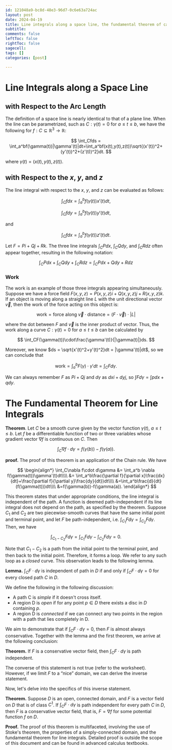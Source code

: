 ```yaml
---
id: 121048a9-bc8d-48e3-96d7-0c6e63a724ac
layout: post
date: 2024-04-19
title: Line integrals along a space line, the fundamental theorem of calculus, and Green’s theorem
subtitle: 
comments: false
leftToc: false
rightToc: false
sagecell: 
tags: []
categories: [post]

---
```


# Line Integrals along a Space Line


## with Respect to the Arc Length


The definition of a space line is nearly identical to that of a plane line. When the line can be parametrized, such as $C:\gamma(t)=0$ for $a\leq t\leq b$, we have the following for $f:C\subseteq\mathbb{R}^3\to\mathbb{R}$:


$$
\int_Cfds = \int_a^bf(\gamma(t))|\gamma'(t)|dt=\int_a^bf(x(t),y(t),z(t))\sqrt{(x'(t))^2+(y'(t))^2+(z'(t))^2}dt.
$$


where $\gamma(t)=(x(t),y(t),z(t))$.


## with Respect to the $x$, $y$, and $z$


The line integral with respect to the $x$, $y$, and $z$ can be evaluated as follows:


$$
\int_Cfdx=\int_a^b f(\gamma(t))x'(t)dt,
$$


$$
\int_Cfdy=\int_a^b f(\gamma(t))y'(t)dt,
$$


and


$$
\int_Cfdx=\int_a^b f(\gamma(t))z'(t)dt.
$$


Let $F=Pi+Qj+Rk$. The three line integrals $\int_CPdx$, $\int_CQdy$, and $\int_CRdz$ often appear together, resulting in the following notation:


$$
\int_CPdx+\int_CQdy+\int_CRdz = \int_CPdx+Qdy+Rdz
$$


### Work


The work is an example of those three integrals appearing simultaneously. Suppose we have a force field $F(x,y,z)=P(x,y,z)i+Q(x,y,z)j+R(x,y,z)k$. If an object is moving along a straight line $L$ with the unit directional vector $\vec{v}$, then the work of the force acting on this object is:


$$
\text{work}=\text{force along }\vec{v}\cdot\text{distance}=(F\cdot \vec{v})\cdot|L|
$$


where the dot between $F$ and $\vec{v}$ is the inner product of vector. Thus, the work along a curve $C:\gamma(t)=0$ for $a\leq t\leq b$ can be calculated by


 


$$
\int_CF(\gamma(t))\cdot\frac{\gamma'(t)}{|\gamma(t)|}ds.
$$


Moreover, we know $ds = \sqrt{x'(t)^2+y'(t)^2}dt = |\gamma'(t)|dt$, so we can conclude that


$$
\text{work}=\int_a^b F(\gamma)\cdot \gamma'dt = \int_C Fd\gamma.
$$


We can always remember $F$ as $Pi+Qj$ and $d\gamma$ as $dx i +dyj$, so $\int Fd\gamma=\int pdx+qdy$.


# The Fundamental Theorem for Line Integrals


**Theorem**. Let $C$ be a smooth curve given by the vector function $\gamma(t)$, $a\leq t\leq b$. Let $f$ be a differentiable function of two or three variables whose gradient vector $\nabla f$ is continuous on $C$. Then


$$
\int_C\nabla f\cdot d\gamma= f(\gamma(b))-f(\gamma(a)).
$$


**proof.** The proof of this theorem is an application of the Chain rule. We have


$$
\begin{align*}
\int_C\nabla f\cdot d\gamma &= \int_a^b \nabla f(\gamma(t))\gamma'(t)dt\\\\
&= \int_a^b\frac{\partial f}{\partial x}\frac{dx}{dt}+\frac{\partial f}{\partial y}\frac{dy}{dt})dt\\\\
&=\int_a^b\frac{d}{dt}(f(\gamma(t)))dt\\\\
&=f(\gamma(b))-f(\gamma(a)).
\end{align*}
$$


This theorem states that under appropriate conditions, the line integral is independent of the path. A function is deemed path-independent if its line integral does not depend on the path, as specified by the theorem. Suppose $C_1$ and $C_2$ are two piecewise-smooth curves that have the same initial point and terminal point, and let $F$ be path-independent, i.e. $\int_{C_1}Fd\gamma =\int_{C_2}Fd\gamma$. Then, we have


$$
\int_{C_1-C_2}Fd\gamma=\int_{C_1}Fd\gamma-\int_{C_2}Fd\gamma = 0.
$$


Note that $C_1-C_2$ is a path from the initial point to the terminal point, and then back to the initial point. Therefore, it forms a loop. We refer to any such loop as a _closed_ curve. This observation leads to the following lemma.


**Lemma.** $\int_C F\cdot d\gamma$ is independent of path in $D$ if and only if $\int_C F\cdot d\gamma=0$ for every closed path $C$ in $D.$


We define the following in the following discussion:

- A path C is _simple_ if it doesn't cross itself.
- A region D is _open_ if for any point $p\in D$ there exists a disc in $D$ containing $p$.
- A region D is _connected_ if we can connect any two points in the region with a path that lies completely in D.

We aim to demonstrate that if $\int_C F\cdot d\gamma=0$, then $F$ is almost always conservative. Together with the lemma and the first theorem, we arrive at the following conclusion:


**Theorem.** If $F$ is a conservative vector field, then $\int_CF\cdot d\gamma$ is path independent.


The converse of this statement is not true (refer to the worksheet). However, if we limit $F$ to a “nice” domain, we can derive the inverse statement.


Now, let's delve into the specifics of this inverse statement.


**Theorem.** Suppose $D$ is an open, connected domain, and $F$ is a vector field on $D$ that is of class $C^1$. If $\int_C F\cdot d\gamma$ is path independent for every path $C$ in $D$, then $F$ is a conservative vector field, that is, $F=\nabla f$ for some potential function $f$ on $D$.


**Proof.** The proof of this theorem is multifaceted, involving the use of Stoke's theorem, the properties of a simply-connected domain, and the fundamental theorem for line integrals. Detailed proof is outside the scope of this document and can be found in advanced calculus textbooks.

